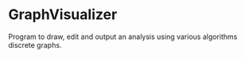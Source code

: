 # GraphVisualizer
Program to draw, edit and output an analysis using various algorithms discrete graphs.
